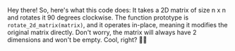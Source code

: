 Hey there! So, here's what this code does: It takes a 2D matrix of size n x n and rotates it 90 degrees clockwise. The function prototype is `rotate_2d_matrix(matrix)`, and it operates in-place, meaning it modifies the original matrix directly. Don't worry, the matrix will always have 2 dimensions and won't be empty. Cool, right? 🔄🔀

